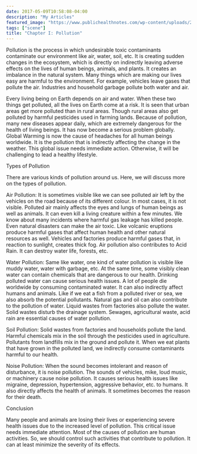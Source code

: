 ```yaml
---
date: 2017-05-09T10:58:08-04:00
description: "My Articles"
featured_image: "https://www.publichealthnotes.com/wp-content/uploads/2018/11/pollution.jpg"
tags: ["scene"]
title: "Chapter I: Pollution"
---
```


Pollution is the process in which undesirable toxic contaminants contaminate our environment like air, water, soil, etc.
It is creating sudden changes in the ecosystem, which is directly on indirectly leaving adverse effects on the lives of human beings, animals, and plants.
It creates an imbalance in the natural system. Many things which are making our lives easy are harmful to the environment.
For example, vehicles leave gases that pollute the air. Industries and household garbage pollute both water and air.

Every living being on Earth depends on air and water. When these two things get polluted, all the lives on Earth come at a risk.
It is seen that urban areas get more polluted than in rural areas. Though rural areas also get polluted
by harmful pesticides used in farming lands. Because of pollution, many new diseases
appear daily, which are extremely dangerous for the health of living beings.
It has now become a serious problem globally. Global Warming is now the cause of headaches for all human beings worldwide.
It is the pollution that is indirectly affecting the change in the weather.
This global issue needs immediate action. Otherwise, it will be challenging to lead a healthy lifestyle.

Types of Pollution

There are various kinds of pollution around us. Here, we will discuss more on the types of pollution.

Air Pollution: It is sometimes visible like we can see polluted air left by the vehicles on the road because of its different colour. 
In most cases, it is not visible. Polluted air mainly affects the eyes and lungs of human beings as well as animals. It can even kill
a living creature within a few minutes. We know about many incidents where harmful
gas leakage has killed people. Even natural disasters can make the air toxic.
Like volcanic eruptions produce harmful gases that affect human health and other
natural resources as well. Vehicles and factories produce harmful gases that,
in reaction to sunlight, creates thick fog. Air pollution also contributes to Acid Rain. It can destroy water life, forests, etc.

Water Pollution: Same like water, one kind of water pollution is visible like muddy water, water with garbage, etc.
At the same time, some visibly clean water can contain chemicals that are dangerous to our health. Drinking polluted
water can cause serious health issues. A lot of people die worldwide by consuming contaminated water.
It can also indirectly affect humans and animals. Like if we eat a fish from a polluted river or sea, we
also absorb the potential pollutants. Natural gas and oil can also contribute to the pollution of water.
Liquid wastes from factories also pollute the water. Solid wastes disturb the drainage system.
Sewages, agricultural waste, acid rain are essential causes of water pollution.

Soil Pollution: Solid wastes from factories and households pollute the land. Harmful chemicals
mix in the soil through the pesticides used in agriculture. Pollutants from landfills mix in
the ground and pollute it. When we eat plants that have grown in the polluted land,
we indirectly consume contaminants harmful to our health.

Noise Pollution: When the sound becomes intolerant and reason of disturbance, it is noise pollution.
The sounds of vehicles, mike, loud music, or machinery cause noise pollution. It causes serious health
issues like migraine, depression, hypertension, aggressive behavior, etc. to humans. It
also directly affects the health of animals. It sometimes becomes the reason for their death.

Conclusion

Many people and animals are losing their lives or experiencing severe health issues due to the increased level
of pollution. This critical issue needs immediate attention. Most of the causes of pollution are human activities.
So, we should control such activities that contribute to pollution. It can at least minimize the severity of its effects.
